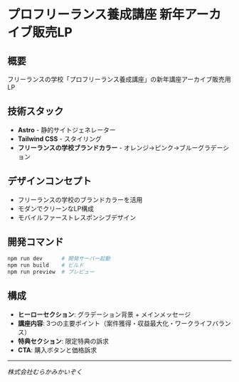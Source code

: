 # プロフリーランス養成講座 新年アーカイブ販売LP

## 概要
フリーランスの学校「プロフリーランス養成講座」の新年講座アーカイブ販売用LP

## 技術スタック
- **Astro** - 静的サイトジェネレーター
- **Tailwind CSS** - スタイリング
- **フリーランスの学校ブランドカラー** - オレンジ→ピンク→ブルーグラデーション

## デザインコンセプト
- フリーランスの学校のブランドカラーを活用
- モダンでクリーンなLP構成
- モバイルファーストレスポンシブデザイン

## 開発コマンド
```bash
npm run dev      # 開発サーバー起動
npm run build    # ビルド
npm run preview  # プレビュー
```

## 構成
- **ヒーローセクション**: グラデーション背景 + メインメッセージ
- **講座内容**: 3つの主要ポイント（案件獲得・収益最大化・ワークライフバランス）
- **特典セクション**: 限定特典の訴求
- **CTA**: 購入ボタンと価格訴求

---
*株式会社むらかみかいぞく*
